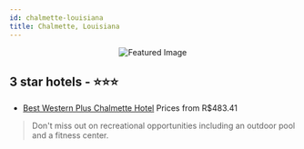 ```yaml
---
id: chalmette-louisiana
title: Chalmette, Louisiana
---
```


<center><img src="https://i.travelapi.com/hotels/5000000/4680000/4673100/4673056/6c995de9_z.jpg" alt="Featured Image" /></center>


##  3 star hotels - ⭐️⭐️⭐️

-    [Best Western Plus Chalmette Hotel](https://us.hurb.com/hotels/chalmette/best-western-plus-chalmette-hotel-JNP-JP970735?cmp=18055) Prices from R$483.41
   > Don't miss out on recreational opportunities including an outdoor pool and a fitness center.
